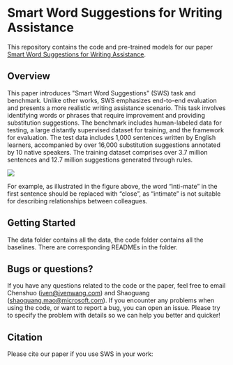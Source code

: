 # Smart Word Suggestions for Writing Assistance

This repository contains the code and pre-trained models for our paper [Smart Word Suggestions for Writing Assistance](https://arxiv.org/pdf/2305.09975.pdf).

## Overview

This paper introduces "Smart Word Suggestions" (SWS) task and benchmark. 
Unlike other works, SWS emphasizes end-to-end evaluation and presents a more realistic writing assistance scenario. 
This task involves identifying words or phrases that require improvement and providing substitution suggestions. 
The benchmark includes human-labeled data for testing, a large distantly supervised dataset for training, and the framework for evaluation. 
The test data includes 1,000 sentences written by English learners, accompanied by over 16,000 substitution suggestions annotated by 10 native speakers. 
The training dataset comprises over 3.7 million sentences and 12.7 million suggestions generated through rules. 

![](https://tva1.sinaimg.cn/large/008vOhrAly1hdvfxw0o8fj30u00y2tgd.jpg)

For example, as illustrated in the figure above, the word “inti-mate” in the first sentence should be replaced with
“close”, as “intimate” is not suitable for describing relationships between colleagues.

## Getting Started

The data folder contains all the data, the code folder contains all the baselines. There are corresponding READMEs in the folder. 

## Bugs or questions?

If you have any questions related to the code or the paper, feel free to email Chenshuo (iven@ivenwang.com) and Shaoguang (shaoguang.mao@microsoft.com). If you encounter any problems when using the code, or want to report a bug, you can open an issue. Please try to specify the problem with details so we can help you better and quicker!

## Citation

Please cite our paper if you use SWS in your work:

```

```
